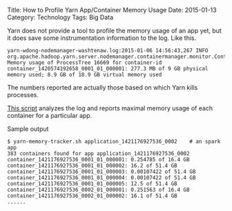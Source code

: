 Title: How to Profile Yarn App/Container Memory Usage
Date: 2015-01-13
Category: Technology
Tags: Big Data

Yarn does not provide a tool to profile the memory usage of an app yet, but it does save some instrumentation information to the log. Like this.

```
yarn-wdong-nodemanager-washtenaw.log:2015-01-06 14:56:43,267 INFO org.apache.hadoop.yarn.server.nodemanager.containermanager.monitor.ContainersMonitorImpl: Memory usage of ProcessTree 16669 for container-id container_1420574192658_0001_01_000001: 277.3 MB of 9 GB physical memory used; 8.9 GB of 18.9 GB virtual memory used
```

The numbers reported are actually those based on which Yarn kills processes.

[This script](https://github.com/aaalgo/yarn-memory-tracker) analyzes the log and reports maximal memory usage of each container for a particular app.

Sample output

```
$ yarn-memory-tracker.sh application_1421176927536_0002    # an spark app
383 containers found for app application_1421176927536_0002
container_1421176927536_0001_01_000001: 0.254785 of 16.4 GB
container_1421176927536_0001_01_000002: 16.2 of 51.4 GB
container_1421176927536_0001_01_000003: 0.00107422 of 51.4 GB
container_1421176927536_0001_01_000004: 0.00107422 of 51.4 GB
container_1421176927536_0001_01_000005: 12.5 of 51.4 GB
container_1421176927536_0002_01_000001: 0.251563 of 16.4 GB
container_1421176927536_0002_01_000002: 16.1 of 51.4 GB
......

```
